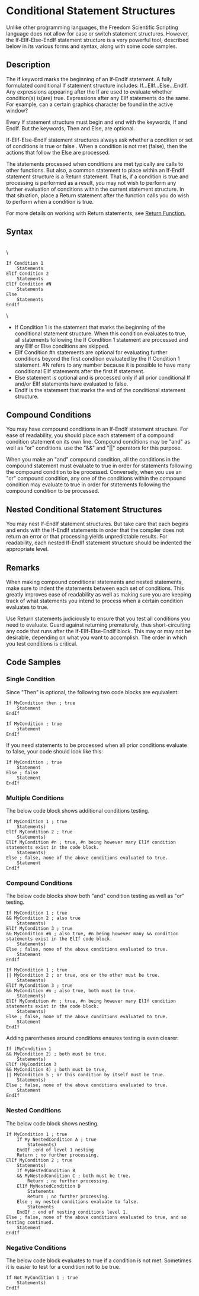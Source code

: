 # Conditional Statement Structures

Unlike other programming languages, the Freedom Scientific Scripting
language does not allow for case or switch statement structures.
However, the If-ElIf-Else-EndIf statement structure is a very powerful
tool, described below in its various forms and syntax, along with some
code samples.

## Description

The If keyword marks the beginning of an If-EndIf statement. A fully
formulated conditional If statement structure includes:
If\...ElIf\...Else\...EndIf. Any expressions appearing after the If are
used to evaluate whether condition(s) is(are) true. Expressions after
any ElIf statements do the same. For example, can a certain graphics
character be found in the active window?

Every If statement structure must begin and end with the keywords, If
and EndIf. But the keywords, Then and Else, are optional.

If-ElIf-Else-EndIf statement structures always ask whether a condition
or set of conditions is true or false . When a condition is not met
(false), then the actions that follow the Else are processed.

The statements processed when conditions are met typically are calls to
other functions. But also, a common statement to place within an
If-EndIf statement structure is a Return statement. That is, if a
condition is true and processing is performed as a result, you may not
wish to perform any further evaluation of conditions within the current
statement structure. In that situation, place a Return statement after
the function calls you do wish to perform when a condition is true.

For more details on working with Return statements, see [Return
Function.](..\Calling_Scripts_and_Functions\Return_Function.html)

## Syntax

\
\

    If Condition 1
        Statements
    ElIf Condition 2
        Statements
    ElIf Condition #N
        Statements
    Else
        Statements
    EndIf

\

- If Condition 1 is the statement that marks the beginning of the
  conditional statement structure. When this condition evaluates to
  true, all statements following the If Condition 1 statement are
  processed and any ElIf or Else conditions are skipped.
- ElIf Condition #n statements are optional for evaluating further
  conditions beyond the first condition evaluated by the If Condition 1
  statement. #N refers to any number because it is possible to have many
  conditional ElIf statements after the first If statement.
- Else statement is optional and is processed only if all prior
  conditional If and/or ElIf statements have evaluated to false.
- EndIf is the statement that marks the end of the conditional statement
  structure.

## Compound Conditions

You may have compound conditions in an If-EndIf statement structure. For
ease of readability, you should place each statement of a compound
condition statement on its own line. Compound conditions may be \"and\"
as well as \"or\" conditions. use the \"&&\" and \"\|\|\" operators for
this purpose.

When you make an \"and\" compound condition, all the conditions in the
compound statement must evaluate to true in order for statements
following the compound condition to be processed. Conversely, when you
use an \"or\" compound condition, any one of the conditions within the
compound condition may evaluate to true in order for statements
following the compound condition to be processed.

## Nested Conditional Statement Structures

You may nest If-EndIf statement structures. But take care that each
begins and ends with the If-EndIf statements in order that the compiler
does not return an error or that processing yields unpredictable
results. For readability, each nested If-EndIf statement structure
should be indented the appropriate level.

## Remarks

When making compound conditional statements and nested statements, make
sure to indent the statements between each set of conditions. This
greatly improves ease of readability as well as making sure you are
keeping track of what statements you intend to process when a certain
condition evaluates to true.

Use Return statements judiciously to ensure that you test all conditions
you need to evaluate. Guard against returning prematurely, thus
short-circuiting any code that runs after the If-ElIf-Else-EndIf block.
This may or may not be desirable, depending on what you want to
accomplish. The order in which you test conditions is critical.

## Code Samples

### Single Condition

Since \"Then\" is optional, the following two code blocks are
equivalent:

    If MyCondition then ; true
        Statement
    EndIf

    If MyCondition ; true
        statement
    EndIf

If you need statements to be processed when all prior conditions
evaluate to false, your code should look like this:

    If MyCondition ; true
        Statement
    Else ; false
        Statement
    EndIf

### Multiple Conditions

The below code block shows additional conditions testing.

    If MyCondition 1 ; true
        Statements)
    ElIf MyCondition 2 ; true
        Statements)
    ElIf MyCondition #n ; true, #n being however many ElIf condition statements exist in the code block.
        Statements)
    Else ; false, none of the above conditions evaluated to true.
        Statement
    EndIf

### Compound Conditions

The below code blocks show both \"and\" condition testing as well as
\"or\" testing.

    If MyCondition 1 ; true
    && MyCondition 2 ; also true
        Statements)
    ElIf MyCondition 3 ; true
    && MyCondition #n ; also true, #n being however many && condition statements exist in the ElIf code block.
        Statements)
    Else ; false, none of the above conditions evaluated to true.
        Statement
    EndIf

    If MyCondition 1 ; true
    || MyCondition 2 ; or true, one or the other must be true.
        Statements)
    ElIf MyCondition 3 ; true
    && MyCondition #n ; also true, both must be true.
        Statements)
    ElIf MyCondition #n ; true, #n being however many ElIf condition statements exist in the code block.
        Statements)
    Else ; false, none of the above conditions evaluated to true.
        Statement
    EndIf

Adding parentheses around conditions ensures testing is even clearer:

    If (MyCondition 1
    && MyCondition 2) ; both must be true.
        Statements)
    ElIf (MyCondition 3
    && MyCondition 4) ; both must be true,
    || MyCondition 5 ; or this condition by itself must be true.
        Statements)
    Else ; false, none of the above conditions evaluated to true.
        Statement
    EndIf

### Nested Conditions

The below code block shows nesting.

    If MyCondition 1 ; true
        If My NestedCondition A ; true
            Statements)
        EndIf ;end of level 1 nesting
        Return ; no further processing.
    ElIf MyCondition 2 ; true
        Statements)
        If MyNestedCondition B
        && MyNestedCondition C ; both must be true.
            Return ; no further processing.
        ElIf MyNestedCondition D
            Statements
            Return ; no further processing.
        Else ; my nested conditions evaluate to false.
            Statements
        EndIf ; end of nesting conditions level 1.
    Else ; false, none of the above conditions evaluated to true, and so testing continued.
        Statement
    EndIf

### Negative Conditions

The below code block evaluates to true if a condition is not met.
Sometimes it is easier to test for a condition not to be true.

    If Not MyCondition 1 ; true
        Statements)
    EndIf
